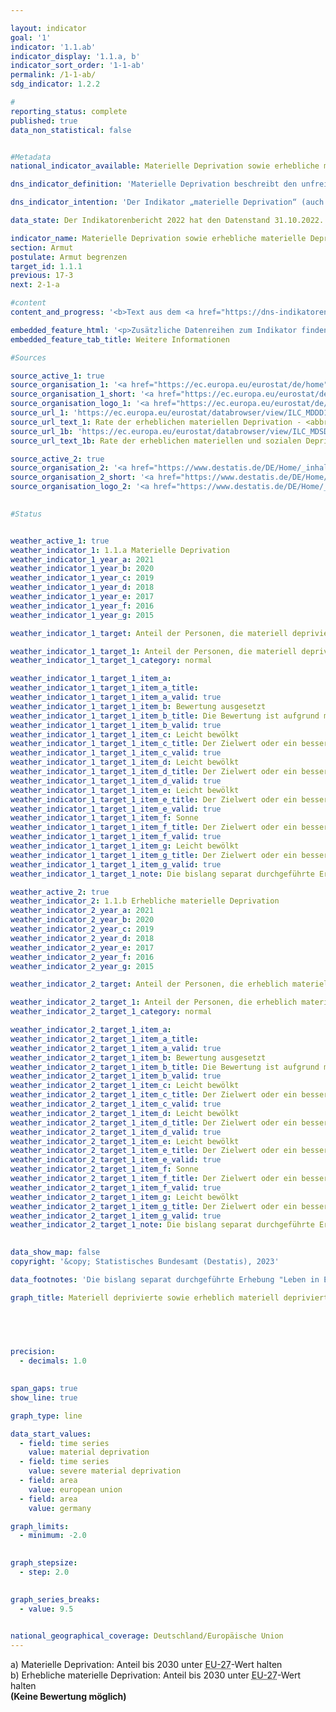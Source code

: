 ```yaml
---

layout: indicator    
goal: '1'    
indicator: '1.1.ab'    
indicator_display: '1.1.a, b'    
indicator_sort_order: '1-1-ab'    
permalink: /1-1-ab/    
sdg_indicator: 1.2.2    

#
reporting_status: complete    
published: true    
data_non_statistical: false    


#Metadata    
national_indicator_available: Materielle Deprivation sowie erhebliche materielle Deprivation    

dns_indicator_definition: 'Materielle Deprivation beschreibt den unfreiwilligen Verzicht auf ausgewählten Konsum aufgrund finanzieller Probleme und den Mangel an bestimmten Gebrauchsgütern aus finanziellen Gründen. Beide Indikatoren geben den Anteil der Personen an der Gesamtbevölkerung an, die als materiell depriviert (1.1.a) <abbr title="beziehungsweise" tabindex="0">bzw.</abbr> als erheblich materiell depriviert (1.1.b) gelten. Die (erhebliche) materielle Entbehrung trifft für alle Menschen zu, deren Haushalt von neun vorgegebenen Kriterien, welche die finanziellen Einschränkungen des Haushalts widerspiegeln, mindestens drei (erheblich materiell depriviert: mindestens vier) erfüllt.'    

dns_indicator_intention: 'Der Indikator „materielle Deprivation“ (auch: materielle Entbehrung) ist auch Teil der ausführlichen Armuts- und Reichtumsberichterstattung der Bundesregierung. Durch die Identifikation individueller Mangelsituationen soll er zur Abbildung armutsgefährdeter Lebenslagen dienen. Ziel der Bekämpfung „materieller Deprivation“ ist es, dass der Prozentsatz der Personen, die materiell depriviert <abbr title="beziehungsweise" tabindex="0">bzw.</abbr> erheblich materiell depriviert sind, jeweils unter dem Niveau der Europäischen Union (<abbr title="Europäische Union" tabindex="0">EU</abbr>) liegt.'    

data_state: Der Indikatorenbericht 2022 hat den Datenstand 31.10.2022. Die Daten auf dieser Plattform werden regelmäßig aktualisiert, sodass online aktuellere Daten verfügbar sein können als im <a href="https://dns-indikatoren.de/facts_publications/">Indikatorenbericht 2022</a> veröffentlicht.    

indicator_name: Materielle Deprivation sowie erhebliche materielle Deprivation    
section: Armut    
postulate: Armut begrenzen    
target_id: 1.1.1    
previous: 17-3    
next: 2-1-a    

#content     
content_and_progress: '<b>Text aus dem <a href="https://dns-indikatoren.de/facts_publications/">Indikatorenbericht 2022&nbsp;</a></b><br><br>Die Daten stammen aus der europaweit harmonisierten jährlichen Statistik über Einkommen und Lebensbedingungen (<abbr title="EU-Statistics on Income and Living Conditions (Statistik über Einkommen und Lebensbedingungen)" tabindex="0">EU-SILC</abbr>), die im Erhebungsjahr 2020&nbsp;aufgrund der zunehmenden Anforderungen an die Daten hinsichtlich der Aktualität und Bereitstellung tiefer regionaler Ergebnisse mit weitreichenden methodischen Änderungen in den Mikrozensus integriert wurde. Dadurch sind die Ergebnisse ab 2020&nbsp;nicht mit denen der vorherigen Erhebungsjahre vergleichbar.<br><br>Als Kriterien, die zur Beschreibung materieller Entbehrung dienen, wurden Ausgaben für eine Lebensführung ausgewählt, die in Europa als angemessen, wünschenswert oder gar notwendig angesehen werden. Diese sind für alle Länder, in denen <abbr title="EU-Statistics on Income and Living Conditions (Statistik über Einkommen und Lebensbedingungen)" tabindex="0">EU-SILC</abbr> durchgeführt wird, einheitlich und ermöglichen somit einen europaweiten Vergleich. Materielle Entbehrung liegt nach der Definition für <abbr title="EU-Statistics on Income and Living Conditions (Statistik über Einkommen und Lebensbedingungen)" tabindex="0">EU-SILC</abbr> dann vor, wenn aufgrund der Selbsteinschätzung des Haushalts mindestens drei (erhebliche materielle Entbehrung: mindestens vier) der folgenden neun Kriterien erfüllt sind:<br><br>   1. 	Finanzielles Problem, die Miete, Hypotheken oder Rechnungen für Versorgungsleistungen rechtzeitig zu bezahlen.<br><br>   2. 	Finanzielles Problem, die Wohnung angemessen heizen zu können.<br><br>   3. 	Finanzielles Problem, unerwartete Ausgaben in einer bestimmten Höhe aus eigenen finanziellen Mitteln bestreiten zu können.<br><br>   4. 	Finanzielles Problem, jeden zweiten Tag Fleisch, Fisch oder eine gleichwertige vegetarische Mahlzeit einnehmen zu können.<br><br>   5. 	Finanzielles Problem, jährlich eine Woche Urlaub woanders als zu Hause zu verbringen.<br><br>   6. 	Fehlen eines <abbr title="Personenkraftwagen" tabindex="0">Pkw</abbr> im Haushalt aus finanziellen Gründen.<br><br>   7. 	Fehlen einer Waschmaschine im Haushalt aus finanziellen Gründen.<br><br>   8. 	Fehlen eines Farbfernsehgeräts im Haushalt aus finanziellen Gründen.<br><br>   9. 	Fehlen eines Telefons im Haushalt aus finanziellen Gründen.<br><br>Bis zum Jahr 2019&nbsp;zeichnete sich im Zeitverlauf beider Indikatoren für Deutschland, ähnlich wie in der gesamten Europäischen Union (<abbr title="Europäische Union" tabindex="0">EU</abbr>), ein leichter Rückgang ab, währenddessen die Durchschnittswerte für Personen in der <abbr title="Europäische Union" tabindex="0">EU</abbr> jeweils deutlich höher waren als die Werte für Deutschland.<br><br>Ein Vergleich der Daten des Erhebungsjahres 2020&nbsp;mit den Vorjahren ist für Deutschland aufgrund der methodischen Änderungen in der Erhebung nicht möglich. Aufgrund des <abbr title="Europäische Union" tabindex="0">EU</abbr>-Austritts des Vereinigte Königreichs (Brexit) wurden 2020&nbsp;die Daten für die <abbr title="Europäische Union" tabindex="0">EU</abbr> erstmals ohne das Vereinigte Königreich (<abbr title="Europäische Union mit 27&nbsp;Mitgliedsstaaten (ohne das Vereinigte Königreich)" tabindex="0">EU-27</abbr>) berechnet.<br><br>Nach Berechnungen des statistischen Amtes der Europäischen Union (<abbr title="European Statistical Office (Statistisches Amt der Europäischen Union)" tabindex="0">Eurostat</abbr>) waren 11,9&nbsp;% der <abbr title="Europäische Union" tabindex="0">EU</abbr>-Bevölkerung im Jahr 2021&nbsp;von materieller Entbehrung betroffen. Der Wert liegt damit mit 3,1&nbsp;Prozentpunkten weiterhin deutlich über dem deutschen Vergleichswert von 8,8&nbsp;%. Anders sieht es bei dem Anteil der von erheblicher materieller Entbehrung Betroffenen aus. Hier lag der Wert für Deutschland in 2020&nbsp;(Aktuellere Daten lagen bei Redaktionsschluss noch nicht vor.) bei 5,6&nbsp;% und damit nur noch 0,3&nbsp;Prozentpunkte unterhalb des Wertes der <abbr title="Europäische Union" tabindex="0">EU</abbr>. Das Ziel der Bundesregierung wurde damit (wenn auch im Falle der erheblichen materiellen Entbehrung nur knapp) erreicht.<br><br>Im Rahmen der Erstellung der Europa 2030-Ziele hat der Indikator zur „materiellen Deprivation“ in der <abbr title="Europäische Union" tabindex="0">EU</abbr> eine Neudefinition und Erweiterung erfahren, indem nun auch zusätzliche Kriterien zur sozialen Deprivation berücksichtigt werden. So galten im Jahr 2021&nbsp;6,3&nbsp;% der <abbr title="Europäische Union" tabindex="0">EU</abbr>-Bevölkerung als „erheblich materiell und sozial depriviert“, während der Wert für Deutschland bei 4,2&nbsp;% lag.<br><br>Der auf europäischer Ebene weiterentwickelte Indikator „Rate der (erheblichen) sozialen und materiellen Deprivation“, soll im Rahmen der nächsten Neuauflage der Deutschen Nachhaltigkeitsstrategie auch auf nationaler Ebene den bestehenden Indikator zur „Rate der (erheblichen) materiellen Deprivation“ ersetzen.'    

embedded_feature_html: '<p>Zusätzliche Datenreihen zum Indikator finden Sie hier. (<a href="https://dnsTestEnvironment.github.io/dns-indicators/public/AddInfos/de/1_1_ab.pdf" target="_blank" >Link zum PDF)</a></p><br><small>Hinweis: PDF-Dokumente können Sie sich (je nach Browsereinstellung) direkt in Ihrem Browser anzeigen lassen oder Sie laden das PDF-Dokument herunter und öffnen es mit einem PDF-Reader Ihrer Wahl. Eine Anleitung wie Sie für ausgewählte Browser die entsprechende Einstellung ändern können, finden Sie <a href="https://dns-indikatoren.de/about_guidance/">hier</a>.</small>'
embedded_feature_tab_title: Weitere Informationen    

#Sources    

source_active_1: true
source_organisation_1: '<a href="https://ec.europa.eu/eurostat/de/home">Eurostat</a>'
source_organisation_1_short: '<a href="https://ec.europa.eu/eurostat/de/home" target="_blank">Eurostat</a>'
source_organisation_logo_1: '<a href="https://ec.europa.eu/eurostat/de/home" target="_blank"><img src="www.dnsTestEnvironment.github.io/dns-indicators/public/OrgImgDe/eurostat.png" alt="Eurostat" title=" Klicken Sie hier um zur Homepage der Organisation Eurostat zu gelangen." style="height:60px; width:148px; border: transparent"/></a>'
source_url_1: 'https://ec.europa.eu/eurostat/databrowser/view/ILC_MDDD11/default/table?lang=de&category=livcon.ilc.ilc_md.ilc_mddd'
source_url_text_1: Rate der erheblichen materiellen Deprivation - <abbr title="European Statistical Office (Statistisches Amt der Europäischen Union)" tabindex="0">Eurostat</abbr>-Tabelle [ilc_mddd11]
source_url_1b: 'https://ec.europa.eu/eurostat/databrowser/view/ILC_MDSD11__custom_3696252/default/table?lang=de'
source_url_text_1b: Rate der erheblichen materiellen und sozialen Deprivation - <abbr title="European Statistical Office (Statistisches Amt der Europäischen Union)" tabindex="0">Eurostat</abbr>-Tabelle [ilc_mdsd11]

source_active_2: true
source_organisation_2: '<a href="https://www.destatis.de/DE/Home/_inhalt.html">Statistisches Bundesamt</a>'
source_organisation_2_short: '<a href="https://www.destatis.de/DE/Home/_inhalt.html" target="_blank">Statistisches Bundesamt</a>'
source_organisation_logo_2: '<a href="https://www.destatis.de/DE/Home/_inhalt.html" target="_blank"><img src="www.dnsTestEnvironment.github.io/dns-indicators/public/OrgImgDe/destatis.png" alt="Statistisches Bundesamt" title=" Klicken Sie hier um zur Homepage der Organisation Statistisches Bundesamt zu gelangen." style="height:60px; width:148px; border: transparent"/></a>'
    

#Status    


weather_active_1: true
weather_indicator_1: 1.1.a Materielle Deprivation
weather_indicator_1_year_a: 2021
weather_indicator_1_year_b: 2020
weather_indicator_1_year_c: 2019
weather_indicator_1_year_d: 2018
weather_indicator_1_year_e: 2017
weather_indicator_1_year_f: 2016
weather_indicator_1_year_g: 2015

weather_indicator_1_target: Anteil der Personen, die materiell depriviert sind, bis 2030&nbsp;deutlich unter <abbr title="Europäische Union mit 27&nbsp;Mitgliedsstaaten (ohne das Vereinigte Königreich)" tabindex="0">EU-27</abbr>-Wert halten

weather_indicator_1_target_1: Anteil der Personen, die materiell depriviert sind, bis 2030&nbsp;deutlich unter <abbr title="Europäische Union mit 27&nbsp;Mitgliedsstaaten (ohne das Vereinigte Königreich)" tabindex="0">EU-27</abbr>-Wert halten
weather_indicator_1_target_1_category: normal

weather_indicator_1_target_1_item_a: 
weather_indicator_1_target_1_item_a_title: 
weather_indicator_1_target_1_item_a_valid: true
weather_indicator_1_target_1_item_b: Bewertung ausgesetzt
weather_indicator_1_target_1_item_b_title: Die Bewertung ist aufgrund mangelnder Vergleichbarkeit mit den Vorjahren nicht möglich.
weather_indicator_1_target_1_item_b_valid: true
weather_indicator_1_target_1_item_c: Leicht bewölkt
weather_indicator_1_target_1_item_c_title: Der Zielwert oder ein besserer Wert wurde in 2019 erreicht, aber die durchschnittliche Veränderung deutete in Richtung einer Verschlechterung.
weather_indicator_1_target_1_item_c_valid: true
weather_indicator_1_target_1_item_d: Leicht bewölkt
weather_indicator_1_target_1_item_d_title: Der Zielwert oder ein besserer Wert wurde in 2018 erreicht, aber die durchschnittliche Veränderung deutete in Richtung einer Verschlechterung.
weather_indicator_1_target_1_item_d_valid: true
weather_indicator_1_target_1_item_e: Leicht bewölkt
weather_indicator_1_target_1_item_e_title: Der Zielwert oder ein besserer Wert wurde in 2017 erreicht, aber die durchschnittliche Veränderung deutete in Richtung einer Verschlechterung.
weather_indicator_1_target_1_item_e_valid: true
weather_indicator_1_target_1_item_f: Sonne
weather_indicator_1_target_1_item_f_title: Der Zielwert oder ein besserer Wert wurde in 2016 erreicht und die durchschnittliche Veränderung deutete nicht in Richtung einer Verschlechterung.
weather_indicator_1_target_1_item_f_valid: true
weather_indicator_1_target_1_item_g: Leicht bewölkt
weather_indicator_1_target_1_item_g_title: Der Zielwert oder ein besserer Wert wurde in 2015 erreicht, aber die durchschnittliche Veränderung deutete in Richtung einer Verschlechterung.
weather_indicator_1_target_1_item_g_valid: true
weather_indicator_1_target_1_note: Die bislang separat durchgeführte Erhebung 'Leben in Europa' (<abbr title="EU-Statistics on Income and Living Conditions (Statistik über Einkommen und Lebensbedingungen)" tabindex="0">EU-SILC</abbr>) wurde 2020&nbsp;in den Mikrozensus als Unterstichprobe integriert. Durch den Wechsel von einer freiwilligen zu einer in Teilen auskunftspflichtigen Befragung verbunden mit einer neuen Stichprobenzusammensetzung ist ein Vergleich der Daten des Erhebungsjahres 2020&nbsp;mit den Vorjahren und die Berechnung der Wettersymbole nicht möglich (Zeitreihenbruch).

weather_active_2: true
weather_indicator_2: 1.1.b Erhebliche materielle Deprivation
weather_indicator_2_year_a: 2021
weather_indicator_2_year_b: 2020
weather_indicator_2_year_c: 2019
weather_indicator_2_year_d: 2018
weather_indicator_2_year_e: 2017
weather_indicator_2_year_f: 2016
weather_indicator_2_year_g: 2015

weather_indicator_2_target: Anteil der Personen, die erheblich materiell depriviert sind, bis 2030&nbsp;deutlich unter <abbr title="Europäische Union mit 27&nbsp;Mitgliedsstaaten (ohne das Vereinigte Königreich)" tabindex="0">EU-27</abbr>-Wert halten

weather_indicator_2_target_1: Anteil der Personen, die erheblich materiell depriviert sind, bis 2030&nbsp;deutlich unter <abbr title="Europäische Union mit 27&nbsp;Mitgliedsstaaten (ohne das Vereinigte Königreich)" tabindex="0">EU-27</abbr>-Wert halten
weather_indicator_2_target_1_category: normal

weather_indicator_2_target_1_item_a: 
weather_indicator_2_target_1_item_a_title: 
weather_indicator_2_target_1_item_a_valid: true
weather_indicator_2_target_1_item_b: Bewertung ausgesetzt
weather_indicator_2_target_1_item_b_title: Die Bewertung ist aufgrund mangelnder Vergleichbarkeit mit den Vorjahren nicht möglich.
weather_indicator_2_target_1_item_b_valid: true
weather_indicator_2_target_1_item_c: Leicht bewölkt
weather_indicator_2_target_1_item_c_title: Der Zielwert oder ein besserer Wert wurde in 2019 erreicht, aber die durchschnittliche Veränderung deutete in Richtung einer Verschlechterung.
weather_indicator_2_target_1_item_c_valid: true
weather_indicator_2_target_1_item_d: Leicht bewölkt
weather_indicator_2_target_1_item_d_title: Der Zielwert oder ein besserer Wert wurde in 2018 erreicht, aber die durchschnittliche Veränderung deutete in Richtung einer Verschlechterung.
weather_indicator_2_target_1_item_d_valid: true
weather_indicator_2_target_1_item_e: Leicht bewölkt
weather_indicator_2_target_1_item_e_title: Der Zielwert oder ein besserer Wert wurde in 2017 erreicht, aber die durchschnittliche Veränderung deutete in Richtung einer Verschlechterung.
weather_indicator_2_target_1_item_e_valid: true
weather_indicator_2_target_1_item_f: Sonne
weather_indicator_2_target_1_item_f_title: Der Zielwert oder ein besserer Wert wurde in 2016 erreicht und die durchschnittliche Veränderung deutete nicht in Richtung einer Verschlechterung.
weather_indicator_2_target_1_item_f_valid: true
weather_indicator_2_target_1_item_g: Leicht bewölkt
weather_indicator_2_target_1_item_g_title: Der Zielwert oder ein besserer Wert wurde in 2015 erreicht, aber die durchschnittliche Veränderung deutete in Richtung einer Verschlechterung.
weather_indicator_2_target_1_item_g_valid: true
weather_indicator_2_target_1_note: Die bislang separat durchgeführte Erhebung 'Leben in Europa' (<abbr title="EU-Statistics on Income and Living Conditions (Statistik über Einkommen und Lebensbedingungen)" tabindex="0">EU-SILC</abbr>) wurde 2020&nbsp;in den Mikrozensus als Unterstichprobe integriert. Durch den Wechsel von einer freiwilligen zu einer in Teilen auskunftspflichtigen Befragung verbunden mit einer neuen Stichprobenzusammensetzung ist ein Vergleich der Daten des Erhebungsjahres 2020&nbsp;mit den Vorjahren und die Berechnung der Wettersymbole nicht möglich (Zeitreihenbruch).    
    

data_show_map: false    
copyright: '&copy; Statistisches Bundesamt (Destatis), 2023'    

data_footnotes: 'Die bislang separat durchgeführte Erhebung "Leben in Europa" (<abbr title="EU-Statistics on Income and Living Conditions (Statistik über Einkommen und Lebensbedingungen)" tabindex="0">EU-SILC</abbr>) wurde 2020&nbsp;in den Mikrozensus als Unterstichprobe integriert. Durch den Wechsel von einer freiwilligen zu einer in Teilen auskunftspflichtigen Befragung verbunden mit einer neuen Stichprobenzusammensetzung ist ein Vergleich der Daten des Erhebungsjahres 2020&nbsp;mit den Vorjahren nicht möglich (Zeitreihenbruch).<br>• Für Deutschland: 2020&nbsp;Endergebnisse, 2021&nbsp;Erstergebnisse.<br>• Für EU: 2019&nbsp;von <abbr title="European Statistical Office (Statistisches Amt der Europäischen Union)" tabindex="0">Eurostat</abbr> geschätzte Daten, ab 2020: <abbr title="Europäische Union mit 27&nbsp;Mitgliedsstaaten (ohne das Vereinigte Königreich)" tabindex="0">EU-27</abbr>&nbsp;(ohne Vereinigtes Königreich).'    

graph_title: Materiell deprivierte sowie erheblich materiell deprivierte Personen    

    

    

precision: 
  - decimals: 1.0
        

span_gaps: true    
show_line: true    

graph_type: line    

data_start_values: 
  - field: time series
    value: material deprivation
  - field: time series
    value: severe material deprivation
  - field: area
    value: european union
  - field: area
    value: germany    

graph_limits: 
  - minimum: -2.0
        

graph_stepsize: 
  - step: 2.0
        

graph_series_breaks: 
  - value: 9.5
                

national_geographical_coverage: Deutschland/Europäische Union        
---
```



<div>
  <div class="my-header">
    <label class="default">a) Materielle Deprivation: Anteil bis 2030&nbsp;unter <abbr title="Europäische Union mit 27&nbsp;Mitgliedsstaaten (ohne das Vereinigte Königreich)" tabindex="0">EU-27</abbr>-Wert halten
    </label>
  </div>
</div>
<div>
  <div class="my-header">
    <label class="default">b) Erhebliche materielle Deprivation: Anteil bis 2030&nbsp;unter <abbr title="Europäische Union mit 27&nbsp;Mitgliedsstaaten (ohne das Vereinigte Königreich)" tabindex="0">EU-27</abbr>-Wert halten
    </label>
  </div>
</div>
<div class="my-header-note">
  <label class="default"><b>(Keine Bewertung möglich)
  </b></label>
</div>